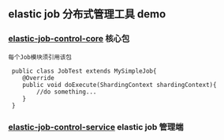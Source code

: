 ## elastic job 分布式管理工具 demo

### [elastic-job-control-core](elastic-job-control-core) 核心包
    
    每个Job模块须引用该包

     public class JobTest extends MySimpleJob{
        @Override
        public void doExecute(ShardingContext shardingContext){
            //do something...  
        }
     }
    

### [elastic-job-control-service](elastic-job-control-service) elastic job 管理端

